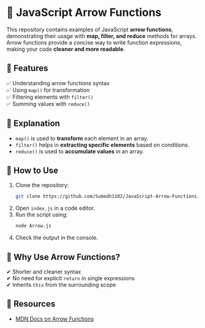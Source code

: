 # 🚀 JavaScript Arrow Functions   

This repository contains examples of JavaScript **arrow functions**, demonstrating their usage with **map, filter, and reduce** methods for arrays. Arrow functions provide a concise way to write function expressions, making your code **cleaner and more readable**.  

## 📌 Features  
✅ Understanding arrow functions syntax  
✅ Using `map()` for transformation  
✅ Filtering elements with `filter()`  
✅ Summing values with `reduce()`  

## 📖 Explanation  
- `map()` is used to **transform** each element in an array.  
- `filter()` helps in **extracting specific elements** based on conditions.  
- `reduce()` is used to **accumulate values** in an array.  

## 🚀 How to Use  
1. Clone the repository:  
   ```bash
   git clone https://github.com/Sumedh1102/JavaScript-Arrow-Functions.git
   ```  
2. Open `index.js` in a code editor.  
3. Run the script using:  
   ```bash
   node Arrow.js
   ```  
4. Check the output in the console.  

## 📌 Why Use Arrow Functions?  
✔ Shorter and cleaner syntax  
✔ No need for explicit `return` in single expressions  
✔ Inherits `this` from the surrounding scope  

## 📜 Resources  
- [MDN Docs on Arrow Functions](https://developer.mozilla.org/en-US/docs/Web/JavaScript/Reference/Functions/Arrow_functions)  
